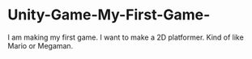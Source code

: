 # Unity-Game-My-First-Game-
I am making my first game. I want to make a 2D platformer. Kind of like Mario or Megaman.
